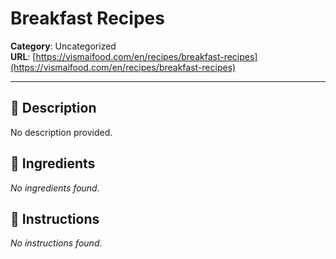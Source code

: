 # Breakfast Recipes

**Category**: Uncategorized  
**URL**: [https://vismaifood.com/en/recipes/breakfast-recipes](https://vismaifood.com/en/recipes/breakfast-recipes)  


---

## 📝 Description
No description provided.



## 🧂 Ingredients
*No ingredients found.*

## 🍳 Instructions
*No instructions found.*


